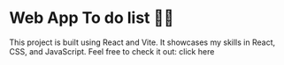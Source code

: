 # Web App To do list 📅📌

This project is built using React and Vite. It showcases my skills in React, CSS, and JavaScript. Feel free to check it out: click here
